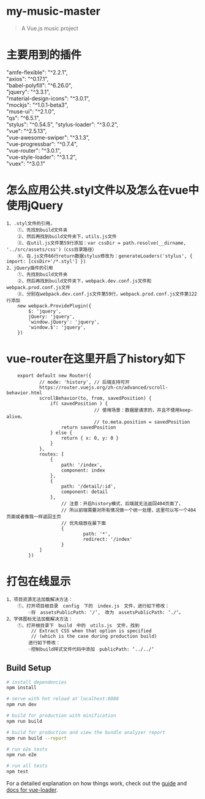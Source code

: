 # my-music-master

> A Vue.js music project

# 主要用到的插件
 "amfe-flexible": "^2.2.1",     
 "axios": "^0.17.1",     
 "babel-polyfill": "^6.26.0",    
 "jquery": "^3.3.1",     
 "material-design-icons": "^3.0.1",     
 "mockjs": "^1.0.1-beta3",     
 "muse-ui": "^2.1.0",     
 "qs": "^6.5.1",     
 "stylus": "^0.54.5",
 "stylus-loader": "^3.0.2",     
 "vue": "^2.5.13",     
 "vue-awesome-swiper": "^3.1.3",     
 "vue-progressbar": "^0.7.4",     
 "vue-router": "^3.0.1",     
 "vue-style-loader": "^3.1.2",     
 "vuex": "^3.0.1"
	
# 怎么应用公共.styl文件以及怎么在vue中使用jQuery
	1、.styl文件的引用，
		①、先找到build文件夹
		②、然后再找到build文件夹下，utils.js文件
		③、在util.js文件第59行添加：var cssDir = path.resolve(__dirname, '../src/assets/css')（css目录路径）
		④、在.js文件66行return数据stylus修改为：generateLoaders('stylus', { import: [cssDir+'/*.styl'] })
	2、jQuery插件的引用
		①、先找到build文件夹
		②、然后再找到build文件夹下，webpack.dev.conf.js文件和webpack.prod.conf.js文件
		③、分别在webpack.dev.conf.js文件第59行，webpack.prod.conf.js文件第122行添加
		new webpack.ProvidePlugin({      
			$: 'jquery',       
			jQuery: 'jquery',      
			'window.jQuery': 'jquery',      
			'window.$': 'jquery',     
		})
# vue-router在这里开启了history如下
		export default new Router({
				// mode: 'history', // 后端支持可开
				https://router.vuejs.org/zh-cn/advanced/scroll-behavior.html
				scrollBehavior(to, from, savedPosition) {
					if( savedPosition ) {
									// 使用场景：数据是请求的，并且不使用keep-alive。
									// to.meta.position = savedPosition
						return savedPosition
					} else {
						return { x: 0, y: 0 }
					}
				},
				routes: [
					{
						path: '/index',
						component: index
					},
					{
						path: '/detail/:id',
						component: detail
					},
						// 注意：开启history模式，后端就无法返回404页面了，
						// 所以前端需要对所有情况做一个统一处理，这里可以写一个404页面或者像我一样返回主页
						// 优先级放在最下面
						{
								path: '*',
								redirect: '/index'
						}
				]
			})
# 打包在线显示
	1、项目资源无法加载解决方法：
		①、打开项目根目录　config　下的　index.js　文件，进行如下修改：
			☞将　assetsPublicPath: ‘/‘,　改为　assetsPublicPath: ‘./‘。
	2、字体图标无法加载解决方法：
		①、打开根目录下　build　中的　utils.js　文件，找到
			 // Extract CSS when that option is specified
			 // (which is the case during production build)
			进行如下修改：
			☞控制build样式文件代码中添加　publicPath: ‘../../‘
## Build Setup

``` bash
# install dependencies
npm install

# serve with hot reload at localhost:8080
npm run dev

# build for production with minification
npm run build

# build for production and view the bundle analyzer report
npm run build --report

# run e2e tests
npm run e2e

# run all tests
npm test
```

For a detailed explanation on how things work, check out the [guide](http://vuejs-templates.github.io/webpack/) and [docs for vue-loader](http://vuejs.github.io/vue-loader).
